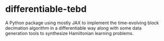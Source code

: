 # differentiable-tebd

A Python package using mostly JAX to implement the time-evolving block decimation algorithm in a differentiable way along with some data generation tools to synthesize Hamiltonian learning problems.